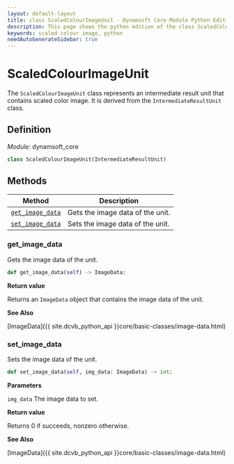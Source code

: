 ```yaml
---
layout: default-layout
title: class ScaledColourImageUnit - Dynamsoft Core Module Python Edition API Reference
description: This page shows the python edition of the class ScaledColourImageUnit in Dynamsoft Core Module.
keywords: scaled colour image, python
needAutoGenerateSidebar: true
---
```


# ScaledColourImageUnit

The `ScaledColourImageUnit` class represents an intermediate result unit that contains scaled  color image. It is derived from the `IntermediateResultUnit` class.

## Definition

*Module:* dynamsoft_core

```python
class ScaledColourImageUnit(IntermediateResultUnit)
```

## Methods

| Method               | Description |
|----------------------|-------------|
| [`get_image_data`](#get_image_data) | Gets the image data of the unit.|
| [`set_image_data`](#set_image_data) | Sets the image data of the unit. |

### get_image_data

Gets the image data of the unit.

```python
def get_image_data(self) -> ImageData:
```

**Return value**

Returns an `ImageData` object that contains the image data of the unit.

**See Also**

[ImageData]({{ site.dcvb_python_api }}core/basic-classes/image-data.html)

### set_image_data

Sets the image data of the unit.

```python
def set_image_data(self, img_data: ImageData) -> int:
```

**Parameters**

`img_data` The image data to set.

**Return value**

Returns 0 if succeeds, nonzero otherwise.

**See Also**

[ImageData]({{ site.dcvb_python_api }}core/basic-classes/image-data.html)
